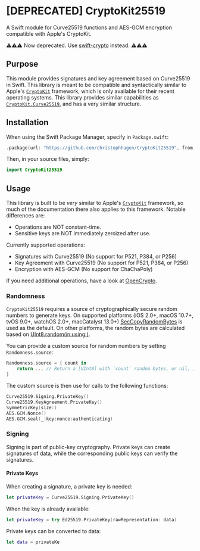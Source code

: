 # [DEPRECATED] CryptoKit25519
A Swift module for Curve25519 functions and AES-GCM encryption compatible with Apple's CryptoKit.

⚠️⚠️⚠️ Now deprecated. Use [swift-crypto](https://github.com/apple/swift-crypto) instead. ⚠️⚠️⚠️

## Purpose

This module provides signatures and key agreement based on Curve25519 in Swift. This library is meant to be compatible and syntactically similar to Apple's [`CryptoKit`](https://developer.apple.com/documentation/cryptokit) framework, which is only available for their recent operating systems. This library provides similar capabilities as [`CryptoKit.Curve25519`](https://developer.apple.com/documentation/cryptokit/curve25519), and has a very similar structure.

## Installation

When using the Swift Package Manager, specify in `Package.swift`:

````swift
.package(url: "https://github.com/christophhagen/CryptoKit25519", from: "0.6.0")
````

Then, in your source files, simply:

````swift
import CryptoKit25519
````

## Usage

This library is built to be *very* similar to Apple's [`CryptoKit`](https://developer.apple.com/documentation/cryptokit) framework, so much of the documentation there also applies to this framework. Notable differences are:
- Operations are NOT constant-time. 
- Sensitive keys are NOT immediately zeroized after use.

Currently supported operations:
- Signatures with Curve25519 (No support for P521, P384, or P256)
- Key Agreement with Curve25519 (No support for P521, P384, or P256)
- Encryption with AES-GCM (No support for ChaChaPoly)

If you need additional operations, have a look at [OpenCrypto](https://github.com/vapor/open-crypto).

### Randomness

`CryptoKit25519` requires a source of cryptographically secure random numbers to generate keys. On supported platforms (iOS 2.0+, macOS 10.7+, tvOS 9.0+, watchOS 2.0+, macCatalyst 13.0+) [SecCopyRandomBytes](https://developer.apple.com/documentation/security/1399291-secrandomcopybytes) is used as the default. On other platforms, the random bytes are calculated based on [UInt8.random(in:using:)](https://developer.apple.com/documentation/swift/uint8/3020624-random).

You can provide a custom source for random numbers by setting `Randomness.source`:
````swift
Randomness.source = { count in
    return ... // Return a [UInt8] with `count` random bytes, or nil, if no randomness is available.
}
````

The custom source is then use for calls to the following functions:
````swift
Curve25519.Signing.PrivateKey()
Curve25519.KeyAgreement.PrivateKey()
SymmetricKey(size:)
AES.GCM.Nonce()
AES.GCM.seal(_:key:nonce:authenticating)
````

### Signing

Signing is part of public-key cryptography. Private keys can create signatures of data, while the corresponding public keys can verify the signatures.

#### Private Keys

When creating a signature, a private key is needed:

````swift
let privateKey = Curve25519.Signing.PrivateKey()
````

When the key is already available:

````swift
let privateKey = try Ed25519.PrivateKey(rawRepresentation: data)
````

Private keys can be converted to data:

````swift
let data = privateKe